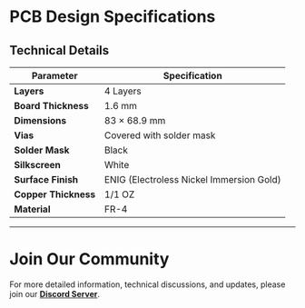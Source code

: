 # **PCB Design Specifications**

## **Technical Details**

| **Parameter**       | **Specification**             |
|----------------------|-------------------------------|
| **Layers**           | 4 Layers                     |
| **Board Thickness**  | 1.6 mm                       |
| **Dimensions**       | 83 × 68.9 mm                 |
| **Vias**             | Covered with solder mask     |
| **Solder Mask**      | Black                        |
| **Silkscreen**       | White                        |
| **Surface Finish**   | ENIG (Electroless Nickel Immersion Gold) |
| **Copper Thickness** | 1/1 OZ                       |
| **Material**         | FR-4                         |

---

# **Join Our Community**

For more detailed information, technical discussions, and updates, please join our **[Discord Server](https://discord.gg/pQUKm2a3gf)**.
